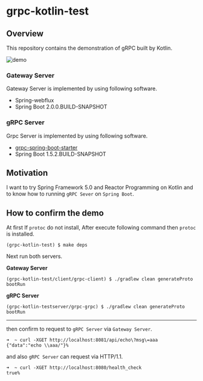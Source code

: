 # grpc-kotlin-test

## Overview

This repository contains the demonstration of gRPC built by Kotlin. 

![demo](https://raw.githubusercontent.com/nsoushi/grpc-kotlin-test/master/docs/capture.png)

### Gateway Server

Gateway Server is implemented by using following software.

* Spring-webflux
* Spring Boot 2.0.0.BUILD-SNAPSHOT

### gRPC Server

Grpc Server is implemented by using following software.

* [grpc-spring-boot-starter](https://github.com/LogNet/grpc-spring-boot-starter)
* Spring Boot 1.5.2.BUILD-SNAPSHOT

## Motivation

I want to try Spring Framework 5.0 and Reactor Programming on Kotlin and to know how to running `gRPC Sever` on `Spring Boot`.

## How to confirm the demo

At first If `protoc` do not install, After execute following command then `protoc` is installed.
```
(grpc-kotlin-test) $ make deps
```

Next run both servers.

**Gateway Server**
```
(grpc-kotlin-test/client/grpc-client) $ ./gradlew clean generateProto bootRun
```

**gRPC Server**
```
(grpc-kotlin-testserver/grpc-grpc) $ ./gradlew clean generateProto bootRun
```

---

then confirm to request to `gRPC Server` via `Gateway Server`.
```
➜  ~ curl -XGET http://localhost:8081/api/echo\?msg\=aaa
{"data":"echo \\aaa/"}%
```

and also `gRPC Server` can request via HTTP/1.1.
```
➜  ~ curl -XGET http://localhost:8080/health_check
true%
```
